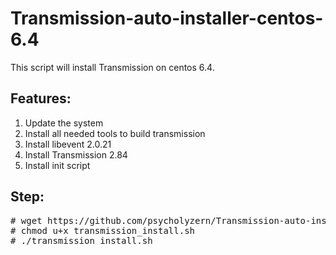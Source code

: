 Transmission-auto-installer-centos-6.4
======================================

This script will install Transmission on centos 6.4.



Features:
--------

1. Update the system
2. Install all needed tools to build transmission
3. Install libevent 2.0.21
4. Install Transmission 2.84
5. Install init script


Step:
----
<pre>
# wget https://github.com/psycholyzern/Transmission-auto-installer-centos-6.4/raw/master/transmission_install.sh
# chmod u+x transmission_install.sh
# ./transmission_install.sh
</pre>
